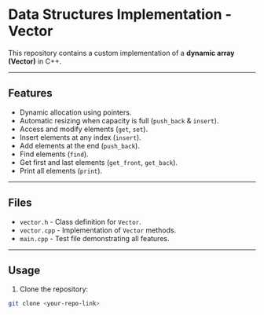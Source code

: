 # Data Structures Implementation - Vector

This repository contains a custom implementation of a **dynamic array (Vector)** in C++.

---

## Features

- Dynamic allocation using pointers.
- Automatic resizing when capacity is full (`push_back` & `insert`).
- Access and modify elements (`get`, `set`).
- Insert elements at any index (`insert`).
- Add elements at the end (`push_back`).
- Find elements (`find`).
- Get first and last elements (`get_front`, `get_back`).
- Print all elements (`print`).

---

## Files

- `vector.h` - Class definition for `Vector`.
- `vector.cpp` - Implementation of `Vector` methods.
- `main.cpp` - Test file demonstrating all features.

---

## Usage

1. Clone the repository:

```bash
git clone <your-repo-link>
